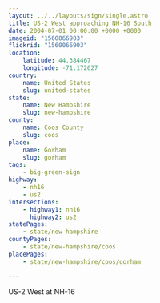 ```yaml
---
layout: ../../layouts/sign/single.astro
title: US-2 West approaching NH-16 South
date: 2004-07-01 00:00:00 +0000 +0000
imageid: "1560066903"
flickrid: "1560066903"
location:
    latitude: 44.384467
    longitude: -71.172627
country:
    name: United States
    slug: united-states
state:
    name: New Hampshire
    slug: new-hampshire
county:
    name: Coos County
    slug: coos
place:
    name: Gorham
    slug: gorham
tags:
    - big-green-sign
highway:
    - nh16
    - us2
intersections:
    - highway1: nh16
      highway2: us2
statePages:
    - state/new-hampshire
countyPages:
    - state/new-hampshire/coos
placePages:
    - state/new-hampshire/coos/gorham

---
```

US-2 West at NH-16